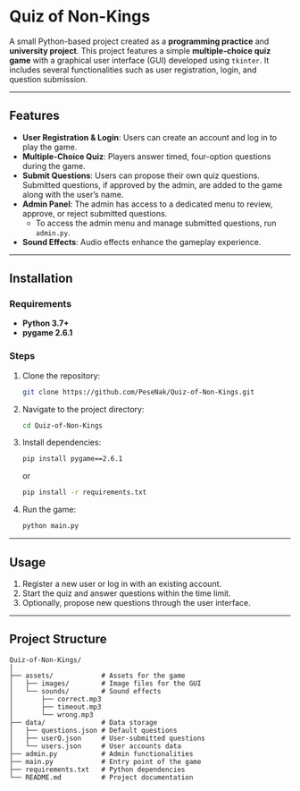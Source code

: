 # Quiz of Non-Kings

A small Python-based project created as a **programming practice** and **university project**. This project features a simple **multiple-choice quiz game** with a graphical user interface (GUI) developed using `tkinter`. It includes several functionalities such as user registration, login, and question submission.

---

## Features

- **User Registration & Login**: Users can create an account and log in to play the game.
- **Multiple-Choice Quiz**: Players answer timed, four-option questions during the game.
- **Submit Questions**: Users can propose their own quiz questions. Submitted questions, if approved by the admin, are added to the game along with the user’s name.
- **Admin Panel**: The admin has access to a dedicated menu to review, approve, or reject submitted questions.
  - To access the admin menu and manage submitted questions, run `admin.py`.
- **Sound Effects**: Audio effects enhance the gameplay experience.

---

## Installation

### Requirements

- **Python 3.7+**
- **pygame 2.6.1**

### Steps

1. Clone the repository:
   ```bash
   git clone https://github.com/PeseNak/Quiz-of-Non-Kings.git
   ```
2. Navigate to the project directory:
   ```bash
   cd Quiz-of-Non-Kings
   ```
3. Install dependencies:
   ```bash
   pip install pygame==2.6.1
   ```
   or
   ```bash
   pip install -r requirements.txt
   ```
4. Run the game:
   ```bash
   python main.py
   ```

---

## Usage

1. Register a new user or log in with an existing account.
2. Start the quiz and answer questions within the time limit.
3. Optionally, propose new questions through the user interface.

---

## Project Structure

```plaintext
Quiz-of-Non-Kings/
│
├── assets/            # Assets for the game
│   ├── images/        # Image files for the GUI
│   └── sounds/        # Sound effects
│       ├── correct.mp3
│       ├── timeout.mp3
│       └── wrong.mp3
├── data/              # Data storage
│   ├── questions.json # Default questions
│   ├── userQ.json     # User-submitted questions
│   └── users.json     # User accounts data
├── admin.py           # Admin functionalities
├── main.py            # Entry point of the game
├── requirements.txt   # Python dependencies
└── README.md          # Project documentation
```

